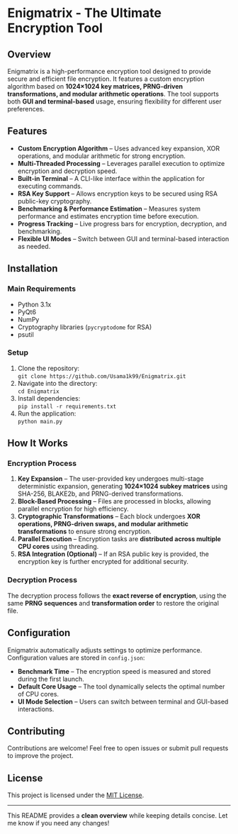 # Enigmatrix - The Ultimate Encryption Tool  

## Overview  
Enigmatrix is a high-performance encryption tool designed to provide secure and efficient file encryption. It features a custom encryption algorithm based on **1024×1024 key matrices, PRNG-driven transformations, and modular arithmetic operations**. The tool supports both **GUI and terminal-based** usage, ensuring flexibility for different user preferences.  

## Features  
- **Custom Encryption Algorithm** – Uses advanced key expansion, XOR operations, and modular arithmetic for strong encryption.  
- **Multi-Threaded Processing** – Leverages parallel execution to optimize encryption and decryption speed.  
- **Built-in Terminal** – A CLI-like interface within the application for executing commands.  
- **RSA Key Support** – Allows encryption keys to be secured using RSA public-key cryptography.  
- **Benchmarking & Performance Estimation** – Measures system performance and estimates encryption time before execution.  
- **Progress Tracking** – Live progress bars for encryption, decryption, and benchmarking.  
- **Flexible UI Modes** – Switch between GUI and terminal-based interaction as needed.  

## Installation  

### Main Requirements  
- Python 3.1x
- PyQt6  
- NumPy  
- Cryptography libraries (`pycryptodome` for RSA)
- psutil

### Setup  
1. Clone the repository:  
   `git clone https://github.com/Usama1k99/Enigmatrix.git` 
2. Navigate into the directory:  
   `cd Enigmatrix`  
3. Install dependencies:  
   `pip install -r requirements.txt`  
4. Run the application:  
   `python main.py`  

## How It Works  

### Encryption Process  
1. **Key Expansion** – The user-provided key undergoes multi-stage deterministic expansion, generating **1024×1024 subkey matrices** using SHA-256, BLAKE2b, and PRNG-derived transformations.  
2. **Block-Based Processing** – Files are processed in blocks, allowing parallel encryption for high efficiency.  
3. **Cryptographic Transformations** – Each block undergoes **XOR operations, PRNG-driven swaps, and modular arithmetic transformations** to ensure strong encryption.  
4. **Parallel Execution** – Encryption tasks are **distributed across multiple CPU cores** using threading.  
5. **RSA Integration (Optional)** – If an RSA public key is provided, the encryption key is further encrypted for additional security.  

### Decryption Process  
The decryption process follows the **exact reverse of encryption**, using the same **PRNG sequences** and **transformation order** to restore the original file.  

## Configuration  
Enigmatrix automatically adjusts settings to optimize performance. Configuration values are stored in `config.json`:  
- **Benchmark Time** – The encryption speed is measured and stored during the first launch.  
- **Default Core Usage** – The tool dynamically selects the optimal number of CPU cores.  
- **UI Mode Selection** – Users can switch between terminal and GUI-based interactions.  

## Contributing  
Contributions are welcome! Feel free to open issues or submit pull requests to improve the project.  

## License  
This project is licensed under the [MIT License](LICENSE).  

---

This README provides a **clean overview** while keeping details concise. Let me know if you need any changes!